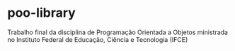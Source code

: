 # poo-library
Trabalho final da disciplina de Programação Orientada a Objetos ministrada no Instituto Federal de Educação, Ciência e Tecnologia (IFCE)
